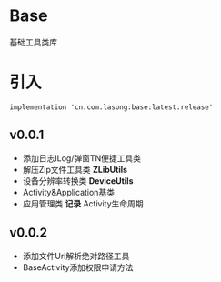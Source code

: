 # Base
基础工具类库

# 引入

```
implementation 'cn.com.lasong:base:latest.release'
```

## v0.0.1
* 添加日志ILog/弹窗TN便捷工具类
* 解压Zip文件工具类 **ZLibUtils**
* 设备分辨率转换类 **DeviceUtils**
* Activity&Application基类
* 应用管理类 **记录** Activity生命周期

## v0.0.2
* 添加文件Uri解析绝对路径工具
* BaseActivity添加权限申请方法